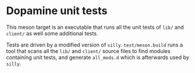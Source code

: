 # Dopamine unit tests

This meson target is an executable that runs all the unit tests
of `lib/` and `client/` as well some additional tests.

Tests are driven by a modified version of `silly`.
`test/meson.build` runs a tool that scans all the `lib/` and `client/` source files
to find modules containing unit tests, and generate `all_mods.d` which is afterwards
used by `silly`.

